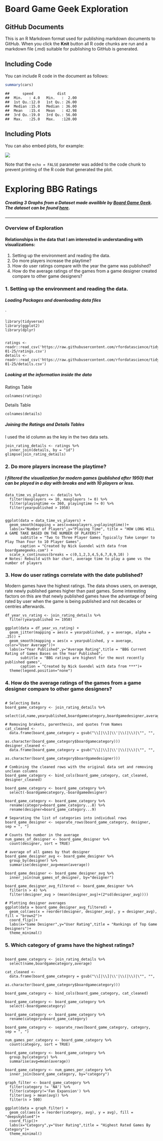 Board Game Geek Exploration
================

## GitHub Documents

This is an R Markdown format used for publishing markdown documents to
GitHub. When you click the **Knit** button all R code chunks are run and
a markdown file (.md) suitable for publishing to GitHub is generated.

## Including Code

You can include R code in the document as follows:

``` r
summary(cars)
```

    ##      speed           dist       
    ##  Min.   : 4.0   Min.   :  2.00  
    ##  1st Qu.:12.0   1st Qu.: 26.00  
    ##  Median :15.0   Median : 36.00  
    ##  Mean   :15.4   Mean   : 42.98  
    ##  3rd Qu.:19.0   3rd Qu.: 56.00  
    ##  Max.   :25.0   Max.   :120.00

## Including Plots

You can also embed plots, for example:

![](BoardGameGeekDataExploration_files/figure-gfm/pressure-1.png)<!-- -->

Note that the `echo = FALSE` parameter was added to the code chunk to
prevent printing of the R code that generated the plot.


# Exploring BBG Ratings
##### Creating 3 Graphs from a Dataset made availible by [Board Game Geek](https://boardgamegeek.com/). The dataset can be found [here](https://www.kaggle.com/datasets/jvanelteren/boardgamegeek-reviews?select=games_detailed_info.csv).
***
### Overview of Exploration
#### Relationships in the data that I am interested in understanding with visualizations:
1. Setting up the environment and reading the data.
2. Do more players increase the playtime?
3. How do user ratings compare with the year the game was published?
4. How do the average ratings of the games from a game designer created compare to other game designers?


### 1. Setting up the environment and reading the data.

##### Loading Packages and downloading data files
`
```{r Setting-up Environment and Inital Processing, collabse=FALSE, include=FALSE, results=FALSE}
library(tidyverse)
library(ggplot2)
library(dplyr)


ratings <- readr::read_csv('https://raw.githubusercontent.com/rfordatascience/tidytuesday/master/data/2022/2022-01-25/ratings.csv')
details <- readr::read_csv('https://raw.githubusercontent.com/rfordatascience/tidytuesday/master/data/2022/2022-01-25/details.csv')
```
##### Looking at the information inside the data
#####
Ratings Table
```{r looking at ratings table, results='markup'}
colnames(ratings)
```

Details Table
```{r looking at details table, results='markup'}
colnames(details)
```
##### Joining the Ratings and Details Tables 

I used the id column as the key in the two data sets.
```{r joining data}
join_rating_details <- ratings %>% 
  inner_join(details, by = "id")
glimpse(join_rating_details)
```


### 2. Do more players increase the playtime?
##### I filtered the visualization for modern games (published after 1950) that can be played in a day with breaks and with 10 players or less. 
```{r}
data_time_vs_players <- details %>% 
  filter(maxplayers <= 10, maxplayers != 0) %>% 
  filter(playingtime <= 360, playingtime != 0) %>% 
  filter(yearpublished > 1950)
```

```{r players increase the playtime}

ggplot(data = data_time_vs_players) + 
  geom_smooth(mapping = aes(x=maxplayers,y=playingtime))+
  labs(x="Number of Players",y="Playing Time", title = "HOW LONG WILL A GAME TAKE BASED ON THE NUMBER OF PLAYERS?",
       subtitle = "Two to Three Player Games Typically Take Longer to Play Than Four to 10 Player Games",
       caption = "Created by Nick Guendel with data from boardgamegeeks.com") +
  scale_x_continuous(breaks = c(0,1,2,3,4,5,6,7,8,9,10) )
# Notes: Rebuild with bar chart, average time to play a game vs the number of players
```


### 3. How do user ratings correlate with the date published?
Modern games have the highest ratings. The data shows users, on average, rate newly published games higher than past games. Some interesting factors on this are that newly published games have the advantage of being rated by user when the game is being published and not decades or centries afterwards.
```{r}
df_year_vs_rating <- join_rating_details %>% 
  filter(yearpublished >= 1950)
  
ggplot(data = df_year_vs_rating) +
  geom_jitter(mapping = aes(x = yearpublished, y = average, alpha = .25)) +
  geom_smooth(mapping = aes(x = yearpublished, y = average, color="User Average"))+
  labs(x="Year Published",y="Average Rating",title = "BBG Current Rating of Games Bases on the Year Published", 
       subtitle = "BBG ratings are highest for the most recently published games", 
       caption = "Created by Nick Guendel with data from ***")+
  theme(legend.position="none")
```


### 4. How do the average ratings of the games from a game designer compare to other game designers?
```{r ratings of the games from a game designer}

# Selecting Data
board_game_category <- join_rating_details %>% 
  select(id,name,yearpublished,boardgamecategory,boardgamedesigner,average,yearpublished,bayes_average)

# Removing brakets, parenthesis, and quotes from Names
cat_cleaned <- 
  data.frame(board_game_category = gsub("\\[|\\]|\\'|\\(|\\)|\"", "", 
                                        as.character(board_game_category$boardgamecategory)))
designer_cleaned <- 
  data.frame(board_game_category = gsub("\\[|\\]|\\'|\\(|\\)|\"", "", 
                                        as.character(board_game_category$boardgamedesigner)))

# Combining the cleaned rows with the original data set and removing unclean columns
board_game_category <- bind_cols(board_game_category, cat_cleaned, designer_cleaned) 

board_game_category <- board_game_category %>% 
  select(-boardgamecategory,-boardgamedesigner)

board_game_category <- board_game_category %>% 
  rename(category=board_game_category...8) %>% 
  rename(designer=board_game_category...9)

# Separating the list of categories into individual rows
board_game_designer <- separate_rows(board_game_category, designer, sep = ", ")

# Counts the number in the average
num_games_of_designer <- board_game_designer %>% 
  count(designer, sort = TRUE)

# average of all games by that designer
board_game_designer_avg <- board_game_designer %>% 
  group_by(designer) %>% 
  summarise(designer_avg=mean(average))

board_game_designer <- board_game_designer_avg %>% 
  inner_join(num_games_of_designer, by="designer")

board_game_designer_avg_filtered <- board_game_designer %>% 
  filter(n > 4) %>% 
  filter(designer_avg > (mean(designer_avg)+(2*sd(designer_avg))))

# Plotting designer averages
ggplot(data = board_game_designer_avg_filtered) +
  geom_col(aes(x = reorder(designer, designer_avg), y = designer_avg), fill = "brown2")+
  coord_flip()+
  labs(x="Game Designer",y="User Rating",title = "Rankings of Top Game Designers")+
  theme_minimal()
```


### 5. Which category of grams have the highest ratings?
```{r}

board_game_category <- join_rating_details %>% 
  select(name,boardgamecategory,average)
  
cat_cleaned <- 
  data.frame(board_game_category = gsub("\\[|\\]|\\'|\\(|\\)|\"", "", 
                             as.character(board_game_category$boardgamecategory)))

board_game_category <- bind_cols(board_game_category, cat_cleaned) 
  
board_game_category <- board_game_category %>% 
  select(-boardgamecategory)

board_game_category <- board_game_category %>% 
  rename(category=board_game_category)

board_game_category <- separate_rows(board_game_category, category, sep = ", ")

num_games_per_category <- board_game_category %>% 
  count(category, sort = TRUE)

board_game_category <- board_game_category %>% 
  group_by(category) %>% 
  summarise(avg=mean(average))

board_game_category <- num_games_per_category %>% 
  inner_join(board_game_category, by="category")
  
graph_filter <- board_game_category %>% 
  filter(category != 'NA') %>% 
  filter(category!='Fan Expansion') %>% 
  filter(avg > mean(avg)) %>% 
  filter(n > 500)

ggplot(data = graph_filter) +
  geom_col(aes(x = reorder(category, avg), y = avg), fill = "deepskyblue4")+
  coord_flip()+
  labs(x="Category",y="User Rating",title = "Highest Rated Games By Category")+
  theme_minimal()

```